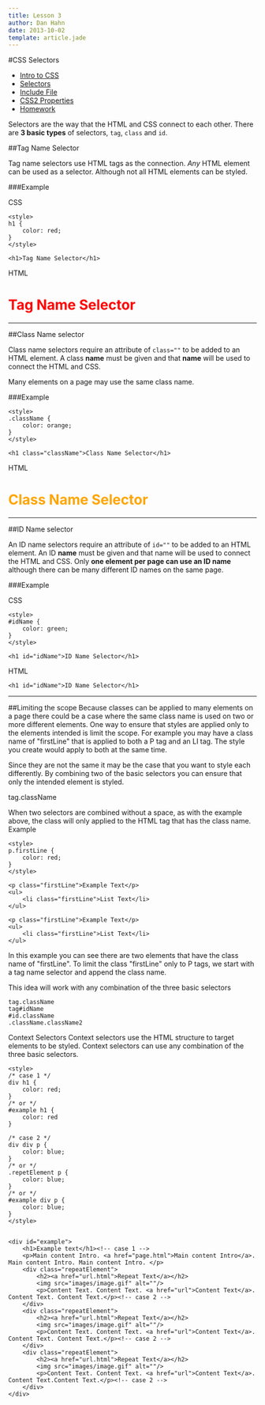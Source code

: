 ```yaml
---
title: Lesson 3
author: Dan Hahn
date: 2013-10-02
template: article.jade
---
```


#CSS Selectors

* [Intro to CSS]()
* [Selectors](selectors.html)
* [Include File](include.html)
* [CSS2 Properties](css.html)
* [Homework](homework.html)

Selectors are the way that the HTML and CSS connect to each other.   There are **3 basic types** of selectors, `tag`, `class` and `id`.

##Tag Name Selector

Tag name selectors use HTML tags as the connection.  *Any* HTML element can be used as a selector. Although not all HTML elements can be styled.

###Example

CSS

	<style>
	h1 {
		color: red;
	}
	</style>

	<h1>Tag Name Selector</h1>

HTML
<div class="well">
<style>
h1.exmaple {
    color: red;
}
</style>

<h1 class="exmaple">Tag Name Selector</h1>
</div>

----

##Class Name selector

Class name selectors require an attribute of `class=""` to be added to an HTML element.  A class **name** must be given and that **name** will be used to connect the HTML and CSS.

Many elements on a page may use the same class name.

###Example

	<style>
	.className {
		color: orange;
	}
	</style>

	<h1 class="className">Class Name Selector</h1>

HTML
<div class="well">
<style>
h1.exmaple2 {
    color: orange;
}
</style>

<h1 class="exmaple2">Class Name Selector</h1>
</div>

----

##ID Name selector

An ID name selectors require an attribute of `id=""` to be added to an HTML element.  An ID **name** must be given and that name will be used to connect the HTML and CSS.  Only **one element per page can use an ID name** although there can be many different ID names on the same page.

###Example

CSS

	<style>
	#idName {
		color: green;
	}
	</style>

	<h1 id="idName">ID Name Selector</h1>

HTML

<div class="well">
	<style>
	#idName {
		color: green;
	}
	</style>

	<h1 id="idName">ID Name Selector</h1>
</div>

----

##Limiting the scope
Because classes can be applied to many elements on a page there could be a case where the same class name is used on two or more different elements.  One way to ensure that styles are applied only to the elements intended is limit the scope.  For example you may have a class name of "firstLine" that is applied to both a P tag and an LI tag.  The style you create would apply to both at the same time.

Since they are not the same it may be the case that you want to style each differently.  By combining two of the basic selectors you can ensure that only the intended element is styled.

tag.className

When two selectors are combined without a space, as with the example above, the class will only applied to the HTML tag that has the class name.
Example

	<style>
	p.firstLine {
		color: red;
	}
	</style>
	
	<p class="firstLine">Example Text</p>
	<ul>
		<li class="firstLine">List Text</li>
	</ul>

<div class="well">
<style>
	p.firstLine {
		color: red;
	}
	</style>

	<p class="firstLine">Example Text</p>
	<ul>
		<li class="firstLine">List Text</li>
	</ul>
</div>

In this example you can see there are two elements that have the class name of "firstLine".  To limit the class "firstLine" only to P tags, we start with a tag name selector and append the class name.

This idea will work with any combination of the three basic selectors

	tag.className
	tag#idName
	#id.className
	.className.className2

Context Selectors
Context selectors use the HTML structure to target elements to be styled.  Context selectors can use any combination of the three basic selectors.

	<style>
	/* case 1 */
	div h1 {
		color: red;
	}
	/* or */
	#example h1 {
		color: red
	}

	/* case 2 */
	div div p {
		color: blue;
	}
	/* or */
	.repetElement p {
		color: blue;
	}
	/* or */
	#example div p {
		color: blue;
	}
	</style>


	<div id="example">
		<h1>Example text</h1><!-- case 1 -->
		<p>Main content Intro. <a href="page.html">Main content Intro</a>. Main content Intro. Main content Intro. </p>
		<div class="repeatElement">
			<h2><a href="url.html">Repeat Text</a></h2>
			<img src="images/image.gif" alt=""/>
			<p>Content Text. Content Text. <a href="url">Content Text</a>. Content Text. Content Text.</p><!-- case 2 -->
		</div>
		<div class="repeatElement">
			<h2><a href="url.html">Repeat Text</a></h2>
			<img src="images/image.gif" alt=""/>
			<p>Content Text. Content Text. <a href="url">Content Text</a>. Content Text. Content Text.</p><!-- case 2 -->
		</div>
		<div class="repeatElement">
			<h2><a href="url.html">Repeat Text</a></h2>
			<img src="images/image.gif" alt=""/>
			<p>Content Text. Content Text. <a href="url">Content Text</a>. Content Text.Content Text.</p><!-- case 2 -->
		</div>
	</div>

<div class="well">
	<style>
	#example h1 {
		color: red
	}

	div#example div p {
		color: blue;
	}
	#example .repetElement p {
		color: blue;
	}
	#example div p {
		color: blue;
	}
	</style>


	<div id="example">
		<h1>Example text</h1><!-- case 1 -->
		<p>Main content Intro. <a href="page.html">Main content Intro</a>. Main content Intro. Main content Intro. </p>
		<div class="repeatElement">
			<h2><a href="url.html">Repeat Text</a></h2>
			<p>Content Text. Content Text. <a href="url">Content Text</a>. Content Text. Content Text.</p><!-- case 2 -->
		</div>
		<div class="repeatElement">
			<h2><a href="url.html">Repeat Text</a></h2>
			<p>Content Text. Content Text. <a href="url">Content Text</a>. Content Text. Content Text.</p><!-- case 2 -->
		</div>
		<div class="repeatElement">
			<h2><a href="url.html">Repeat Text</a></h2>
			<p>Content Text. Content Text. <a href="url">Content Text</a>. Content Text.Content Text.</p><!-- case 2 -->
		</div>
	</div>
</div>